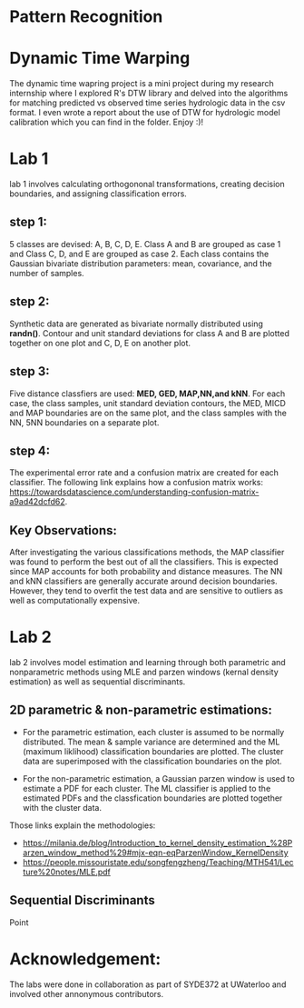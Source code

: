 # Pattern Recognition

# Dynamic Time Warping
The dynamic time wapring project is a mini project during my research internship where I explored R's DTW library and delved into the algorithms for matching predicted vs observed time series hydrologic data in the csv format. I even wrote a report about the use of DTW for hydrologic model calibration which you can find in the folder. Enjoy :)!

# Lab 1 
lab 1 involves calculating orthogononal transformations, creating decision boundaries, and assigning classification errors. 

## step 1:
5 classes are devised: A, B, C, D, E. Class A and B are grouped as case 1 and Class C, D, and E are grouped as case 2. Each class contains the Gaussian bivariate distribution parameters: mean, covariance, and the number of samples. 

## step 2:
Synthetic data are generated as bivariate normally distributed using **randn()**. Contour and unit standard deviations for class A and B are plotted together on one plot and C, D, E on another plot. 

## step 3:
Five distance classfiers are used: **MED, GED, MAP,NN,and kNN**. For each case, the class samples, unit standard deviation contours,
the MED, MICD and MAP boundaries are on the same plot, and the class samples with the NN, 5NN boundaries on a separate plot. 

## step 4:
The experimental error rate and a confusion matrix are created for each classifier. The following link explains how a confusion matrix works:
https://towardsdatascience.com/understanding-confusion-matrix-a9ad42dcfd62.

## Key Observations:
After investigating the various classifications methods, the MAP classifier was found to perform the best out of all the classifiers. This is expected since MAP accounts for both probability and distance measures. The NN and kNN classifiers are generally accurate around decision boundaries. However, they tend to overfit the test data and are sensitive to outliers as well as computationally expensive.

# Lab 2

lab 2 involves model estimation and learning through both parametric and nonparametric methods using MLE and parzen windows (kernal density estimation) as well as sequential discriminants. 

## 2D parametric & non-parametric estimations:
- For the parametric estimation, each cluster is assumed to be normally distributed. The mean & sample variance are determined and the ML (maximum liklihood) classification boundaries are plotted. The cluster data are superimposed with the classification boundaries on the plot.

- For the non-parametric estimation, a Gaussian parzen window is used to estimate a PDF for each cluster. The ML classifier is applied to the estimated PDFs
and the classfication boundaries are plotted together with the cluster data. 

Those links explain the methodologies: 
- https://milania.de/blog/Introduction_to_kernel_density_estimation_%28Parzen_window_method%29#mjx-eqn-eqParzenWindow_KernelDensity
- https://people.missouristate.edu/songfengzheng/Teaching/MTH541/Lecture%20notes/MLE.pdf

## Sequential Discriminants
Point

# Acknowledgement: 
The labs were done in collaboration as part of SYDE372 at UWaterloo and involved other annonymous contributors. 
